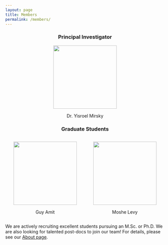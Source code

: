 ```yaml
---
layout: page
title: Members
permalink: /members/
---
```


<center> <h3>Principal Investigator</h3> </center>

<p align="center">   <a href="{{site.baseurl}}/yisroel.mirsky/">
<img width="200" height="auto" src="{{site.baseurl}}/assets/members/yisroel.mirsky.png"> 
</a><p align="center">
    <a href="{{site.baseurl}}/yisroel.mirsky/"
       style="text-decoration: none"> Dr. Yisroel Mirsky </a></p> </p> 
<center> <h3>Graduate Students</h3> </center>

<div class="container" style="display: flex;">
        <div style="flex-grow: 1;">
            <p align="center"> 
                 <a href="{{site.baseurl}}/guy.amit/">
                <img width="200" height="auto" src="{{site.baseurl}}/assets/members/guy.amit.png" > 
                </a>
				<p align="center"> 
                <a href="{{site.baseurl}}/guy.amit/" style="text-decoration: none">Guy Amit</a>
            </p>
			</p>
        </div>
		<div style="flex-grow: 1;">
            <p align="center"> 
                <img width="200" height="auto" src="{{site.baseurl}}/assets/members/moshe.levy.jpg" > 
				<p align="center"> Moshe Levy </p>
            </p>
		</div>
</div>


We are actively recruiting excellent students pursuing  an M.Sc. or Ph.D. We are also looking for talented post-docs to join our team! For details, please see our [About page]({{site.baseurl}}/about).

